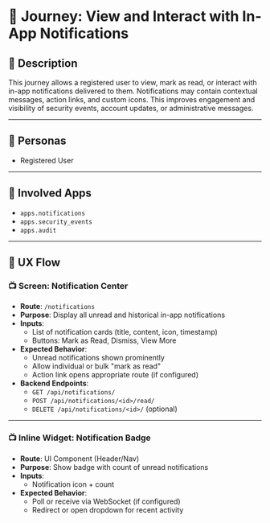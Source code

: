 

# 📝 Journey: View and Interact with In-App Notifications

## 📌 Description

This journey allows a registered user to view, mark as read, or interact with in-app notifications delivered to them. Notifications may contain contextual messages, action links, and custom icons. This improves engagement and visibility of security events, account updates, or administrative messages.

---

## 👥 Personas

- Registered User

---

## 🧩 Involved Apps

- `apps.notifications`
- `apps.security_events`
- `apps.audit`

---

## 🧭 UX Flow

### 📺 Screen: Notification Center

- **Route**: `/notifications`
- **Purpose**: Display all unread and historical in-app notifications
- **Inputs**:
  - List of notification cards (title, content, icon, timestamp)
  - Buttons: Mark as Read, Dismiss, View More
- **Expected Behavior**:
  - Unread notifications shown prominently
  - Allow individual or bulk "mark as read"
  - Action link opens appropriate route (if configured)
- **Backend Endpoints**:
  - `GET /api/notifications/`
  - `POST /api/notifications/<id>/read/`
  - `DELETE /api/notifications/<id>/` (optional)

---

### 📺 Inline Widget: Notification Badge

- **Route**: UI Component (Header/Nav)
- **Purpose**: Show badge with count of unread notifications
- **Inputs**:
  - Notification icon + count
- **Expected Behavior**:
  - Poll or receive via WebSocket (if configured)
  - Redirect or open dropdown for recent activity
